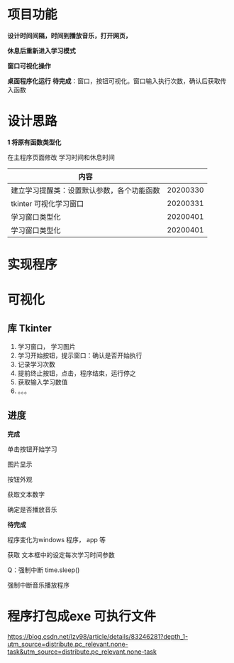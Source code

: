 # 项目功能



**设计时间间隔，时间到播放音乐，打开网页，**

**休息后重新进入学习模式**

**窗口可视化操作**

**桌面程序化运行**
**待完成**：窗口，按钮可视化。窗口输入执行次数，确认后获取传入函数


# 设计思路

**1 将原有函数类型化**

在主程序页面修改 学习时间和休息时间

| 内容                                       |      |
| ------------------------------------------ | ---- |
| 建立学习提醒类：设置默认参数，各个功能函数 |  20200330    |
| tkinter 可视化学习窗口                     |    20200331  |
|  学习窗口类型化               |    20200401  |
|  学习窗口类型化               |    20200401  |


# 实现程序

# 可视化
## 库 Tkinter

1. 学习窗口， 学习图片
2. 学习开始按钮，提示窗口：确认是否开始执行
3. 记录学习次数
4. 提前终止按钮，点击，程序结束，运行停之
5. 获取输入学习数值
6. 。。。

## 进度

**完成**

单击按钮开始学习

图片显示  

按钮外观	

获取文本数字

确定是否播放音乐

**待完成**

 程序变化为windows 程序， app 等

获取 文本框中的设定每次学习时间参数

Q：强制中断 time.sleep()

强制中断音乐播放程序

# 程序打包成exe 可执行文件

https://blog.csdn.net/lzy98/article/details/83246281?depth_1-utm_source=distribute.pc_relevant.none-task&utm_source=distribute.pc_relevant.none-task